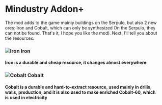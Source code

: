 # Mindustry Addon+
The mod adds to the game mainly buildings on the Serpulo, but also 2 new ores: Iron and Cobalt, which can only be synthesized On the Serpulo, they can not be found. That's it, I hope you like the mod). Next, I'll tell you about the resources.

### ![Iron](https://github.com/Kitrr1x/Mindustry-Addon/blob/master/sprites/Ore/Iron.png) Iron 
#### Iron is a durable and cheap resource, it changes almost everywhere

### ![Cobalt](https://github.com/Kitrr1x/Mindustry-Addon/blob/master/sprites/Ore/Cobalt.png) Cobalt
#### Cobalt is a durable and hard-to-extract resource, used mainly in drills, walls, production, and it is also used to make enriched Cobalt-60, which is used in electricity
